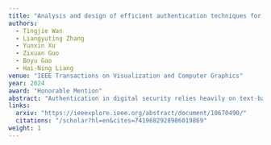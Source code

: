 ```yaml
---
title: "Analysis and design of efficient authentication techniques for password entry with the qwerty keyboard for vr environments"
authors:
  - Tingjie Wan
  - Liangyuting Zhang
  - Yunxin Xu
  - Zixuan Guo
  - Boyu Gao
  - Hai-Ning Liang
venue: "IEEE Transactions on Visualization and Computer Graphics"
year: 2024
award: "Honorable Mention"
abstract: "Authentication in digital security relies heavily on text-based passwords, even with other available methods like biometrics and graphical passwords. While virtual reality (VR) keyboards are typically invisible to onlookers, the presence of inconspicuous sensors, including accelerometers, gyroscopes, and barometers, poses a potential risk of unauthorized observation and recording. Traditional defense shoulder-surfing attack methods typically involve breaking apart the Qwerty layout, which destroys the user's inherent familiarity with the layout. This research addresses the need for secure password entry in VR environments while retaining the Qwerty layout. We explore three keyboard-related position alteration strategies to ensure security while mitigating the decline in user experience. These strategies involve moving the entire keyboard, cursor, and keys. Our theoretical study assesses the effectiveness of these …"
links:
  arxiv: "https://ieeexplore.ieee.org/abstract/document/10670490/"
  citations: "/scholar?hl=en&cites=7419682928986019869"
weight: 1
---
```

